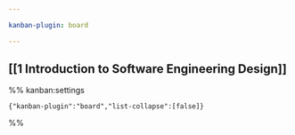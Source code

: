 ```yaml
---

kanban-plugin: board

---
```


## [[1 Introduction to Software Engineering Design]]





%% kanban:settings
```
{"kanban-plugin":"board","list-collapse":[false]}
```
%%